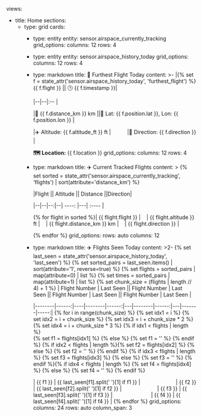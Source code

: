 views:
  - title: Home
    sections:
      - type: grid
        cards:
          - type: entity
            entity: sensor.airspace_currently_tracking
            grid_options:
              columns: 12
              rows: 4
          - type: entity
            entity: sensor.airspace_history_today
            grid_options:
              columns: 12
              rows: 4
          - type: markdown
            title: 🛬 Furthest Flight Today
            content: >-
              |{% set f = state_attr('sensor.airspace_history_today',
              'furthest_flight') %} {{ f.flight }} || 🕒 {{ f.timestamp }}|

              |--|--|:-- |

              |📏 {{ f.distance_km }} km ||📍 Lat: {{ f.position.lat }}, Lon: {{
              f.position.lon }}  |

              |✈️ Altitude: {{ f.altitude_ft }} ft 
              |&nbsp;&nbsp;&nbsp;&nbsp;&nbsp;&nbsp;&nbsp;&nbsp;&nbsp;&nbsp;&nbsp;|🧭
              Direction: {{ f.direction }}  |



              **🗺️ Location:** {{ f.location }}
            grid_options:
              columns: 12
              rows: 4
          - type: markdown
            title: ✈️ Current Tracked Flights
            content: >
              {% set sorted = state_attr('sensor.airspace_currently_tracking',
              'flights') | sort(attribute='distance_km') %}

              |Flight || Altitude || Distance  ||Direction|

              |--|--|--:|--|     ----:   |---|    :----   |

              {% for flight in sorted %}| {{ flight.flight }}
              |&nbsp;&nbsp;&nbsp;&nbsp;| {{ flight.altitude }} ft
              |&nbsp;&nbsp;&nbsp;&nbsp;| {{ flight.distance_km }} km
              |&nbsp;&nbsp;&nbsp;&nbsp;| {{ flight.direction }} |

              {% endfor %}
            grid_options:
              rows: auto
              columns: 12
          - type: markdown
            title: ✈️ Flights Seen Today
            content: >2-
                {% set last_seen = state_attr('sensor.airspace_history_today', 'last_seen') %}
                {% set sorted_pairs = last_seen.items() | sort(attribute='1', reverse=true) %}
                {% set flights = sorted_pairs | map(attribute=0) | list %}
                {% set times = sorted_pairs | map(attribute=1) | list %}
               {% set chunk_size = (flights | length // 4) + 1 %}
              | Flight Number | Last Seen || Flight Number | Last Seen || Flight
              Number | Last Seen || Flight Number | Last Seen |

              |--------|------:|----|--------|------:|---|--------|------:|---|-------|-----:| 
              {% for i in range(chunk_size) %}  {% set idx1 = i %}  {% set idx2
              = i + chunk_size %}  {% set idx3 = i + chunk_size * 2 %} {% set
              idx4 = i + chunk_size * 3 %}  {% if idx1 < flights | length %}   
              {% set f1 = flights[idx1] %}  {% else %}    {% set f1 = '' %}  {%
              endif %}  {% if idx2 < flights | length %}{% set f2 =
              flights[idx2] %}  {% else %}    {% set f2 = '' %}  {% endif %}  {%
              if idx3 < flights | length %}    {% set f3 = flights[idx3] %}  {%
              else %}    {% set f3 = '' %}   {% endif %}{% if idx4 < flights |
              length %}    {% set f4 = flights[idx4] %}  {% else %}    {% set f4
              = '' %}   {% endif %}

              | {{ f1 }} | {{ last_seen[f1].split(' ')[1] if f1 }}
              |&nbsp;&nbsp;&nbsp;&nbsp;&nbsp;&nbsp;&nbsp;&nbsp;&nbsp;&nbsp;&nbsp;&nbsp;&nbsp;&nbsp;&nbsp;&nbsp;&nbsp;&nbsp;&nbsp;&nbsp;&nbsp;&nbsp;&nbsp;&nbsp;|
              {{ f2 }} | {{ last_seen[f2].split(' ')[1] if f2 }}
              |&nbsp;&nbsp;&nbsp;&nbsp;&nbsp;&nbsp;&nbsp;&nbsp;&nbsp;&nbsp;&nbsp;&nbsp;&nbsp;&nbsp;&nbsp;&nbsp;&nbsp;&nbsp;&nbsp;&nbsp;&nbsp;&nbsp;&nbsp;&nbsp;|
              {{ f3 }} | {{ last_seen[f3].split(' ')[1] if f3 }} |
              &nbsp;&nbsp;&nbsp;&nbsp;&nbsp;&nbsp;&nbsp;&nbsp;&nbsp;&nbsp;&nbsp;&nbsp;&nbsp;&nbsp;&nbsp;&nbsp;&nbsp;&nbsp;&nbsp;&nbsp;&nbsp;&nbsp;&nbsp;&nbsp;
              | {{ f4 }} | {{ last_seen[f4].split(' ')[1] if f4 }} | {% endfor
              %}
            grid_options:
              columns: 24
              rows: auto
        column_span: 3
